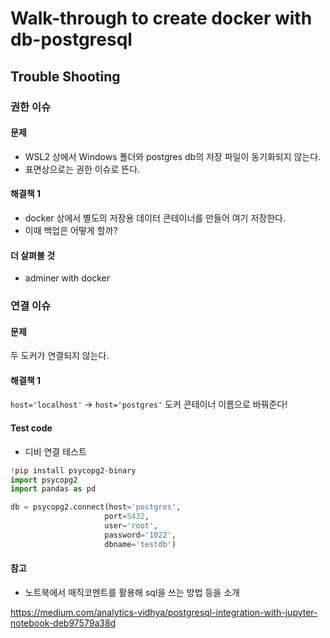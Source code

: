 # Walk-through to create docker with db-postgresql 

## Trouble Shooting

### 권한 이슈 

#### 문제 

- WSL2 상에서 Windows 폴더와 postgres db의 저장 파일이 동기화되지 않는다. 
- 표면상으로는 권한 이슈로 뜬다. 

#### 해결책 1 

- docker 상에서 별도의 저장용 데이터 콘테이너를 만들어 여기 저장한다. 
- 이때 백업은 어떻게 할까? 

#### 더 살펴볼 것 

- adminer with docker 


### 연결 이슈 

#### 문제

두 도커가 연결되지 않는다. 

#### 해결책 1

`host='localhost'` -> `host='postgres'` 도커 콘테이너 이름으로 바꿔준다! 

#### Test code 

- 디비 연결 테스트 
```python 
!pip install psycopg2-binary
import psycopg2
import pandas as pd

db = psycopg2.connect(host='postgres', 
                     port=5432, 
                     user='root', 
                     password='1022', 
                     dbname='testdb')
```
#### 참고 

- 노트북에서 매직코멘트를 활용해 sql을 쓰는 방법 등을 소개 

https://medium.com/analytics-vidhya/postgresql-integration-with-jupyter-notebook-deb97579a38d

